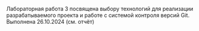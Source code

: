 Лабораторная работа 3 посвящена выбору технологий для реализации разрабатываемого проекта и работе с системой контроля версий Git.
Выполнена 26.10.2024 (см. отчёт)
